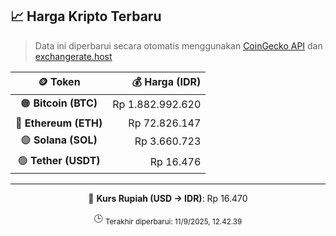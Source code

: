 

<!-- HARGA_KRIPTO -->
## 📈 Harga Kripto Terbaru

> Data ini diperbarui secara otomatis menggunakan [CoinGecko API](https://www.coingecko.com/) dan [exchangerate.host](https://exchangerate.host/)

<div align="center">

| 🪙 Token | 💰 Harga (IDR) |
|:------:|---------------:|
| 🟠 **Bitcoin (BTC)**   | Rp 1.882.992.620 |
| 🔵 **Ethereum (ETH)**  | Rp 72.826.147 |
| 🟣 **Solana (SOL)**    | Rp 3.660.723 |
| 🟢 **Tether (USDT)**   | Rp 16.476 |

---

💱 **Kurs Rupiah (USD → IDR)**: Rp 16.470

🕒 <sub>Terakhir diperbarui: 11/9/2025, 12.42.39</sub>

</div>
<!-- /HARGA_KRIPTO -->